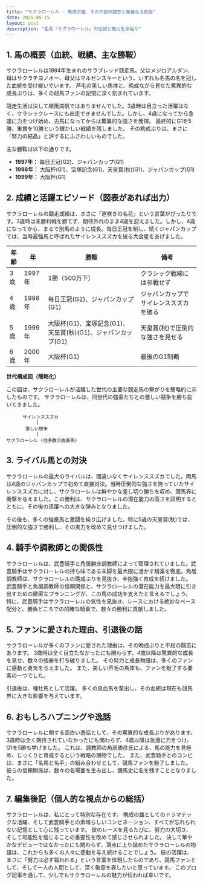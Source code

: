 ```yaml
---
title: "サクラローレル - 晩成の雄、その不屈の闘志と華麗なる凱旋"
date: 2025-05-15
layout: post
description: "名馬『サクラローレル』の伝説と魅力を深堀り"
---
```


## 1. 馬の概要（血統、戦績、主な勝鞍）

サクラローレルは1994年生まれのサラブレッド競走馬。父はメジロアルダン、母はサクラチヨノオー、母父はマルゼンスキーという、いずれも名馬の名を冠した血統を受け継いでいます。  芦毛の美しい馬体と、晩成ながら見せた驚異的な成長ぶりは、多くの競馬ファンの記憶に深く刻まれています。

競走生活は決して順風満帆ではありませんでした。3歳時は目立った活躍はなく、クラシックレースにも出走できませんでした。しかし、4歳になってから急速に力をつけ始め、古馬になってからは驚異的な強さを発揮。  最終的にG1を5勝、重賞を10勝という輝かしい戦績を残しました。  その晩成ぶりは、まさに「努力の結晶」と評するにふさわしいものでした。

主な勝鞍は以下の通りです。

* **1997年：**  毎日王冠(G2)、ジャパンカップ(G1)
* **1998年：**  大阪杯(G1)、宝塚記念(G1)、天皇賞(秋)(G1)、ジャパンカップ(G1)
* **1999年：**  大阪杯(G1)


## 2. 成績と活躍エピソード（図表があれば出力）

サクラローレルの競走成績は、まさに「遅咲きの名花」という言葉がぴったりです。3歳時は未勝利戦を勝てず、期待外れのまま4歳を迎えました。しかし、4歳になってから、まるで別馬のように成長。毎日王冠を制し、続くジャパンカップでは、当時最強馬と呼ばれたサイレンススズカを破る大金星をあげました。

| 年齢 | 年 | 勝鞍 | 備考 |
|---|---|---|---|
| 3歳 | 1997年 | 1勝（500万下） | クラシック戦線には参戦せず |
| 4歳 | 1998年 | 毎日王冠(G2)、ジャパンカップ(G1) | ジャパンカップでサイレンススズカを破る |
| 5歳 | 1999年 | 大阪杯(G1)、宝塚記念(G1)、天皇賞(秋)(G1)、ジャパンカップ(G1) | 天皇賞(秋)で圧倒的な強さを見せる |
| 6歳 | 2000年 | 大阪杯(G1) | 最後のG1制覇 |


**世代構成図（簡略化）**

この図は、サクラローレルが活躍した世代の主要な競走馬の繋がりを簡略的に示したものです。  サクラローレルは、同世代の強豪たちとの激しい競争を勝ち抜いてきました。


```
      サイレンススズカ
           |
       激しい競争
           |
サクラローレル (他多数の強豪馬)
```


## 3. ライバル馬との対決

サクラローレルの最大のライバルは、間違いなくサイレンススズカでした。両馬は4歳のジャパンカップで初めて直接対決。当時圧倒的な強さを誇っていたサイレンススズカに対し、サクラローレルは鮮やかな差し切り勝ちを収め、競馬界に衝撃を与えました。この勝利は、サクラローレルの潜在能力の高さを証明するとともに、その後の活躍への大きな弾みとなりました。

その後も、多くの強豪馬と激闘を繰り広げました。特に5歳の天皇賞(秋)では、圧倒的な強さで勝利し、その実力を改めて見せつけました。


## 4. 騎手や調教師との関係性

サクラローレルは、武豊騎手と角居勝彦調教師によって管理されていました。武豊騎手はサクラローレルの持ち味である末脚を最大限に活かす騎乗を徹底。角居調教師は、サクラローレルの晩成ぶりを見抜き、辛抱強く育成を続けました。  武豊騎手と角居調教師の信頼関係と、サクラローレルの潜在能力を最大限に引き出すための緻密なプランニングが、この馬の成功を支えたと言えるでしょう。  特に、武豊騎手はサクラローレルの気性を見抜き、レースにおける絶妙なペース配分と、勝負どころでの的確な騎乗で、数々の勝利に貢献しました。


## 5. ファンに愛された理由、引退後の話

サクラローレルが多くのファンに愛された理由は、その晩成ぶりと不屈の闘志にあります。  3歳時は全く目立たなかったにも関わらず、4歳以降は驚異的な成長を見せ、数々の強豪を打ち破りました。  その努力と成長物語は、多くのファンに感動と勇気を与えました。  また、美しい芦毛の馬体も、ファンを魅了する要素の一つでした。

引退後は、種牡馬として活躍。  多くの良血馬を輩出し、その血統は現在も競馬界に大きな影響を与えています。


## 6. おもしろハプニングや逸話

サクラローレルに関する面白い逸話として、その驚異的な成長ぶりがあります。  3歳時は全く期待されていなかったにも関わらず、4歳以降は急激に力をつけ、G1を5勝も挙げました。  これは、調教師の角居勝彦氏による、馬の能力を見極め、じっくりと育成するという戦略の賜物でした。  また、武豊騎手とのコンビは、まさに「名馬と名手」の組み合わせとして、競馬ファンを魅了しました。  彼らの信頼関係は、数々の名場面を生み出し、競馬史に名を残すこととなりました。


## 7. 編集後記（個人的な視点からの総括）

サクラローレルは、私にとって特別な存在です。  晩成の雄としてのドラマチックな活躍、そして武豊騎手との素晴らしいコンビネーション、すべてが忘れられない記憶として心に残っています。  彼のレースを見るたびに、努力の大切さ、そして可能性を信じることの重要性を改めて感じさせられました。  決して華やかなデビューではなかったにも関わらず、頂点に上り詰めたサクラローレルの物語は、これからも多くの人々に感動を与え続けることでしょう。  彼の活躍は、まさに「努力は必ず報われる」という言葉を体現したものであり、競馬ファンとして、そして一人の人間として、深く敬意を表したいと思っています。  このブログ記事を通して、少しでもサクラローレルの魅力が伝われば幸いです。
